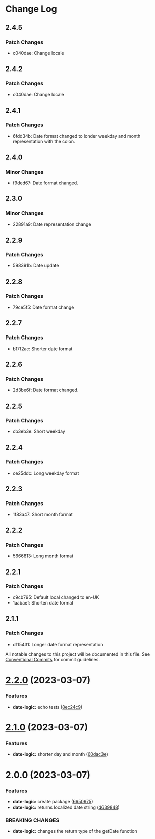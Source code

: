 # Change Log

## 2.4.5

### Patch Changes

- c040dae: Change locale

## 2.4.2

### Patch Changes

- c040dae: Change locale

## 2.4.1

### Patch Changes

- 6fdd34b: Date format changed to londer weekday and month representation with the colon.

## 2.4.0

### Minor Changes

- f9ded67: Date format changed.

## 2.3.0

### Minor Changes

- 22891a9: Date representation change

## 2.2.9

### Patch Changes

- 598391b: Date update

## 2.2.8

### Patch Changes

- 79ce5f5: Date format change

## 2.2.7

### Patch Changes

- b17f2ac: Shorter date format

## 2.2.6

### Patch Changes

- 2d3be6f: Date format changed.

## 2.2.5

### Patch Changes

- cb3eb3e: Short weekday

## 2.2.4

### Patch Changes

- ce25ddc: Long weekday format

## 2.2.3

### Patch Changes

- 1f83a47: Short month format

## 2.2.2

### Patch Changes

- 5666813: Long month format

## 2.2.1

### Patch Changes

- c9cb795: Default local changed to en-UK
- 1aabaef: Shorten date format

## 2.1.1

### Patch Changes

- d115431: Longer date format representation

All notable changes to this project will be documented in this file.
See [Conventional Commits](https://conventionalcommits.org) for commit guidelines.

# [2.2.0](https://github.com/mpavlovic-txfusion/monorepo-example/compare/@mpavlovic-txfusion/date-logic@2.1.0...@mpavlovic-txfusion/date-logic@2.2.0) (2023-03-07)

### Features

- **date-logic:** echo tests ([8ec24c9](https://github.com/mpavlovic-txfusion/monorepo-example/commit/8ec24c90732732df26a0ffc5cd55a6e4bc7a772c))

# [2.1.0](https://github.com/mpavlovic-txfusion/monorepo-example/compare/@mpavlovic-txfusion/date-logic@2.0.0...@mpavlovic-txfusion/date-logic@2.1.0) (2023-03-07)

### Features

- **date-logic:** shorter day and month ([60dac3e](https://github.com/mpavlovic-txfusion/monorepo-example/commit/60dac3e2c223ae0bd0c5f8b1ecd132f9ba7d8c24))

# 2.0.0 (2023-03-07)

### Features

- **date-logic:** create package ([6650975](https://github.com/mpavlovic-txfusion/monorepo-example/commit/6650975a2f1f0935825f1726476cbeefe4bd3df7))
- **date-logic:** returns localized date string ([d639848](https://github.com/mpavlovic-txfusion/monorepo-example/commit/d63984885c1f1da6fa7f9a7970be702d10ec1b8f))

### BREAKING CHANGES

- **date-logic:** changes the return type of the getDate function
